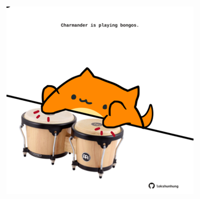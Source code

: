 <!-- built at 03/04/2024, 08:00:54 UTC -->
<p align="center">
  <img width="500" height="500" src="./ReadmeImage.svg">
</p>
